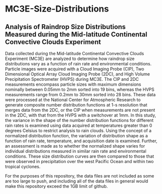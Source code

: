 # MC3E-Size-Distributions

## Analysis of Raindrop Size Distributions Measured during the Mid-latitude Continental Convective Clouds Experiment

Data collected during the Mid-latitude Continental Convective Clouds Experiment (MC3E) are analyzed to determine how raindrop size distributions vary as a function of rain rate and environmental conditions. Particle images were acquired with a Cloud Imaging Probe (CIP), Two Dimensional Optical Array Cloud Imaging Probe (2DC), and High Volume Precipitation Spectrometer (HVPS) during MC3E. The CIP and 2DC measurements encompass particle sizes with maximum dimensions nominally between 0.05mm to 2mm sorted into 19 bins, whereas the HVPS measurements range from 0.2mm to 30mm sorted into 28 bins. These data were processed at the National Center for Atmospheric Research to generate composite number distribution functions at 1-s resolution that merges data from the 2DC, or the CIP when measurements are not present in the 2DC, with that from the HVPS with a switchover at 1mm. In this study, the variance in the shape of the number distribution functions for different rain rates is examined using data acquired at temperatures greater than 0 degrees Celsius to restrict analysis to rain clouds. Using the concept of a normalized distribution function, the variation of distribution shape as a function of rain rate, temperature, and acquisition date is examined. Further, an assessment is made as to whether the normalized shape varies for individual distributions measured in similar rain rate and environmental conditions. These size distribution curves are then compared to those that were observed in precipitation over the west Pacific Ocean and within two tropical cyclones.

For the purposes of this repository, the data files are not included as some are too large to push, and including all of the data files in general would make this repository exceed the 1GB limit of github.
